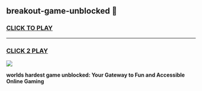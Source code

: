 
## breakout-game-unblocked 👋
<h3>
<a href="https://premium.freeplayer.one?title=breakout-game-unblocked&ref=14F">CLICK TO PLAY</a></h3>
<hr>

<h3>
<a href="https://premium.freeplayer.one?title=breakout-game-unblocked&ref=14F">CLICK 2 PLAY</a>
  
</h3>

<a href="https://premium.freeplayer.one?title=breakout-game-unblocked&ref=12F/"><img src="https://clearcache.store/games.png"></a>


**worlds hardest game unblocked: Your Gateway to Fun and Accessible Online Gaming**
